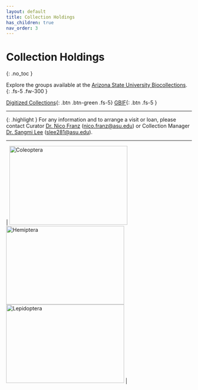 ```yaml
---
layout: default
title: Collection Holdings
has_children: true
nav_order: 3
---
```



# Collection Holdings 
{: .no_toc }

Explore the groups available at the [Arizona State University Biocollections](https://asucollections.github.io/).
{: .fs-5 .fw-300 }

[Digitized Collections](https://serv.biokic.asu.edu/ecdysis/collections/list.php?db=2%2C1%2C3&taxa=Insecta&usethes=1&taxontype=4){: .btn .btn-green .fs-5}  [GBIF](https://www.gbif.org/occurrence/search?basis_of_record=PRESERVED_SPECIMEN&publishing_org=814cdfb5-d4f8-4453-815f-ea5df98e76bf&taxon_key=216){: .btn .fs-5 } 

---

{: .highlight }
For any information and to arrange a visit or loan, please contact Curator [Dr. Nico Franz](https://search.asu.edu/profile/1804402) (nico.franz@asu.edu) or Collection Manager [Dr. Sangmi Lee](https://search.asu.edu/profile/1876693) (slee281@asu.edu).

---


| [<img src="https://serv.biokic.asu.edu/imglib/storage/portals/scan/misc/201501/ASUHIC0053600_habitus_lateral__1420757508_web.jpg" alt="Coleoptera" width="320" height="213.4">](https://asucollections.github.io/holdings/coleoptera/) [<img src="https://serv.biokic.asu.edu/imglib/scan/ASU_ASULOB/ASULOB0000/ASULOB0000003_habitus_dorsal_1549996801.jpg" alt="Hemiptera" width="320" height="213.4">](https://asucollections.github.io/holdings/hemiptera/) [<img src="https://serv.biokic.asu.edu/imglib/ecdysis/ASU_ASUHIC/ASUHIC0121/ASUHIC0121255_habitus_dorsal_1571171572.jpg" alt="Lepidoptera" width="320" height="213.4">](https://asucollections.github.io/holdings/lepidoptera/) 
| 
